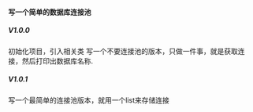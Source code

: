 
#### 写一个简单的数据库连接池

##### V1.0.0
初始化项目，引入相关类
写一个不要连接池的版本，只做一件事，就是获取连接，然后打印出数据库名称.

##### V1.0.1
写一个最简单的连接池版本，就用一个list来存储连接





